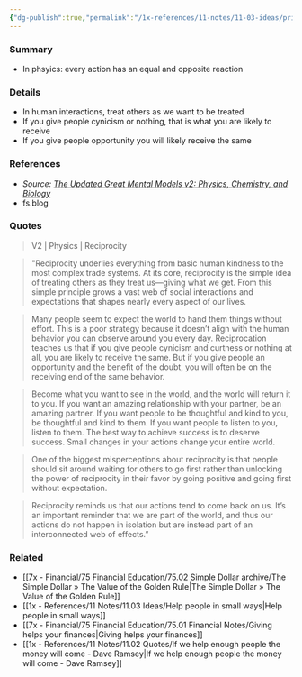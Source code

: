 ```yaml
---
{"dg-publish":true,"permalink":"/1x-references/11-notes/11-03-ideas/principle-of-reciprocity-in-general/","title":"Principle of reciprocity in general","created":"2025-01-13T08:39:52.702+03:00","updated":"2025-01-14T20:05:25.058+03:00"}
---
```



### Summary
- In phsyics: every action has an equal and opposite reaction

### Details
- In human interactions, treat others as we want to be treated
- If you give people cynicism or nothing, that is what you are likely to receive
- If you give people opportunity you will likely receive the same

### References
- _Source: [The *Updated* Great Mental Models v2: Physics, Chemistry, and Biology](https://click.convertkit-mail4.com/r8uq2dlnnesoh26697kidtd684z66s7/kkhmh6hlqen628tl/aHR0cHM6Ly9nZW5pLnVzL200VElKQw==)_
- fs.blog

### Quotes
> V2 | Physics | Reciprocity

> "Reciprocity underlies everything from basic human kindness to the most complex trade systems. At its core, reciprocity is the simple idea of treating others as they treat us—giving what we get. From this simple principle grows a vast web of social interactions and expectations that shapes nearly every aspect of our lives.

> Many people seem to expect the world to hand them things without effort. This is a poor strategy because it doesn’t align with the human behavior you can observe around you every day. Reciprocation teaches us that if you give people cynicism and curtness or nothing at all, you are likely to receive the same. But if you give people an opportunity and the benefit of the doubt, you will often be on the receiving end of the same behavior.

> Become what you want to see in the world, and the world will return it to you. If you want an amazing relationship with your partner, be an amazing partner. If you want people to be thoughtful and kind to you, be thoughtful and kind to them. If you want people to listen to you, listen to them. The best way to achieve success is to deserve success. Small changes in your actions change your entire world.

> One of the biggest misperceptions about reciprocity is that people should sit around waiting for others to go first rather than unlocking the power of reciprocity in their favor by going positive and going first without expectation.

> Reciprocity reminds us that our actions tend to come back on us. It’s an important reminder that we are part of the world, and thus our actions do not happen in isolation but are instead part of an interconnected web of effects.”

### Related
- [[7x - Financial/75 Financial Education/75.02 Simple Dollar archive/The Simple Dollar » The Value of the Golden Rule\|The Simple Dollar » The Value of the Golden Rule]]
- [[1x - References/11 Notes/11.03 Ideas/Help people in small ways\|Help people in small ways]]
- [[7x - Financial/75 Financial Education/75.01 Financial Notes/Giving helps your finances\|Giving helps your finances]]
- [[1x - References/11 Notes/11.02 Quotes/If we help enough people the money will come - Dave Ramsey\|If we help enough people the money will come - Dave Ramsey]]